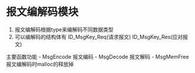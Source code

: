 # 报文编解码模块


1. 报文编解码根据type来编解码不同数据类型
2. 可以编解码的结构体有 ID_MsgKey_Req(请求报文) ID_MsgKey_Res(应对报文)

主要函数功能
	- MsgEncode		报文编码
	- MsgDecode		报文解码
	- MsgMemFree	报文编解码时malloc的释放掉
